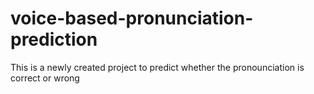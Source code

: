 # voice-based-pronunciation-prediction
 This is a newly created project to predict whether the pronounciation is correct or wrong
